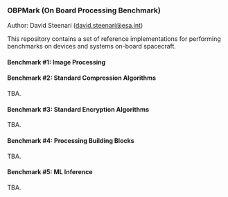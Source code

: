 ### OBPMark (On Board Processing Benchmark)
Author: David Steenari (david.steenari@esa.int)

This repository contains a set of reference implementations for performing benchmarks on devices and systems on-board spacecraft. 

#### Benchmark #1: Image Processing

#### Benchmark #2: Standard Compression Algorithms
TBA.

#### Benchmark #3: Standard Encryption Algorithms
TBA.

#### Benchmark #4: Processing Building Blocks 
TBA.

#### Benchmark #5: ML Inference 
TBA.
